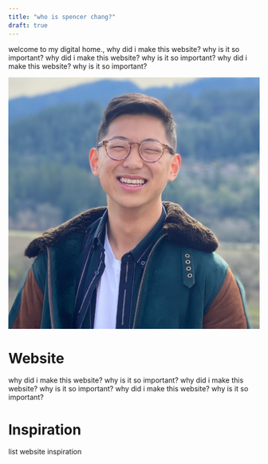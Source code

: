 ```yaml
---
title: "who is spencer chang?"
draft: true
---
```


<div class="aboutContent">
<p>welcome to my digital home., why did i make this website? why is it so important? why did i make this website? why is it so important? why did i make this website? why is it so important?</p>
<img src="/assets/spencer_real_person.png"/>
</div>


# Website
why did i make this website? why is it so important? why did i make this website? why is it so important? why did i make this website? why is it so important?

# Inspiration
list website inspiration
